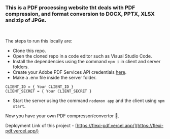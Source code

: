 ### This is a PDF processing website tht deals with PDF compression, and format conversion to DOCX, PPTX, XLSX and zip of JPGs. 

<br/>

The steps to run this locally are:
* Clone this repo.
* Open the cloned repo in a code editor such as Visual Studio Code.
* Install the dependencies using the command ```npm i``` in client and server folders.
* Create your Adobe PDF Services API credentials [here](https://acrobatservices.adobe.com/dc-integration-creation-app-cdn/main.html?api=pdf-services-api).
* Make a .env file inside the server folder.
```
CLIENT_ID = { Your CLIENT_ID }
CLIENT_SECRET = { Your CLIENT_SECRET }
```
* Start the server using the command ```nodemon app``` and the client using ```npm start```.

Now you have your own PDF compressor/convertor 🚀.

Deployment Link of this project - [https://flexi-pdf.vercel.app/](https://flexi-pdf.vercel.app/)